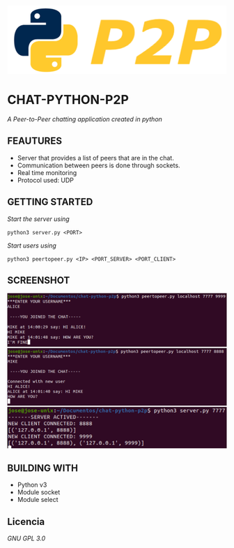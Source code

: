 

![](https://github.com/jose-masa-cabrera/chat-python-p2p/blob/main/images/p2p_python.png)
# CHAT-PYTHON-P2P

_A Peer-to-Peer chatting application created in python_

## FEAUTURES

* Server that provides a list of peers that are in the chat.
* Communication between peers is done through sockets.
* Real time monitoring
* Protocol used: UDP

## GETTING STARTED
_Start the server using_
```
python3 server.py <PORT>
```
_Start users using_
```
python3 peertopeer.py <IP> <PORT_SERVER> <PORT_CLIENT>
```
## SCREENSHOT

![](https://github.com/jose-masa-cabrera/chat-python-p2p/blob/main/images/image1.png)
![](https://github.com/jose-masa-cabrera/chat-python-p2p/blob/main/images/image2.png)
![](https://github.com/jose-masa-cabrera/chat-python-p2p/blob/main/images/image3.png)

## BUILDING WITH

* Python v3
* Module socket
* Module select


## Licencia 

_GNU GPL 3.0_

